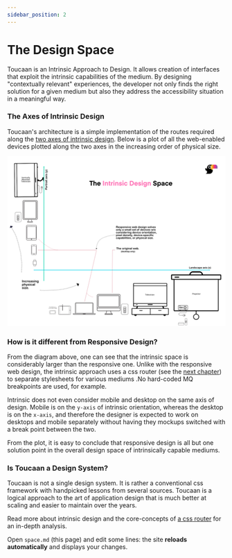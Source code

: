 ```yaml
---
sidebar_position: 2
---
```


# The Design Space

Toucaan is an Intrinsic Approach to Design. It allows creation of interfaces that exploit the intrinsic capabilities of the medium. By designing "contextually relevant" experiences, the developer not only finds the right solution for a given medium but also they address the accessibility situation in a meaningful way. 

 
### The Axes of Intrinsic Design 

Toucaan's architecture is a simple implementation of the routes required along the [two axes of intrinsic design](/blog/intrinsic-design). 
Below is a plot of all the web-enabled devices plotted along the two axes in the increasing order of physical size. 

![Toucaan's Intrinsic Design Space](img/intrinsic-design-space.jpg)

### How is it different from Responsive Design?

From the diagram above, one can see that the intrinsic space is considerably larger than the responsive one. Unlike with the responsive web design, the intrinsic approach uses a css router (see the [next chapter](router.md)) to separate stylesheets for various mediums .No hard-coded MQ breakpoints are used, for example. 

Intrinsic does not even consider mobile and desktop on the same axis of design. Mobile is on the `y-axis` of intrinsic orientation, whereas the desktop is on the `x-axis`, and therefore the designer is expected to work on desktops and mobile separately without having they mockups switched with a break point between the two. 


From the plot, it is easy to conclude that responsive design is all but one solution point in the overall design space of intrinsically capable mediums. 

### Is Toucaan a Design System?

Toucaan is not a single design system. It is rather a conventional css framework with handpicked lessons from several sources. Toucaan is a logical approach to the art of application design that is much better at scaling and easier to maintain over the years.

Read more about intrinsic design and the core-concepts of [a css router](https://bubblin.io/blog/a-css-router) for an in-depth analysis. 

Open `space.md` (this page) and edit some lines: the site **reloads automatically** and displays your changes.